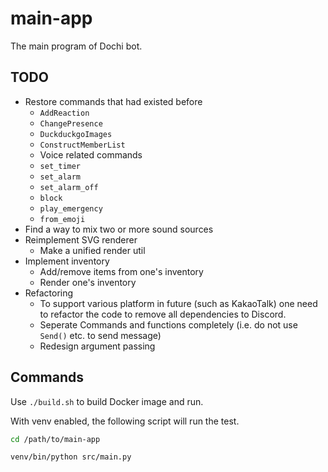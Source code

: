 # main-app

The main program of Dochi bot.


## TODO

* Restore commands that had existed before
    + `AddReaction`
    + `ChangePresence`
    + `DuckduckgoImages`
    + `ConstructMemberList`
    + Voice related commands
    + `set_timer`
    + `set_alarm`
    + `set_alarm_off`
    + `block`
    + `play_emergency`
    + `from_emoji`
* Find a way to mix two or more sound sources
* Reimplement SVG renderer
    + Make a unified render util
* Implement inventory
    + Add/remove items from one's inventory
    + Render one's inventory
* Refactoring
    + To support various platform in future (such as KakaoTalk) one need to refactor the code to remove all dependencies to Discord.
    + Seperate Commands and functions completely (i.e. do not use `Send()` etc. to send message)
    + Redesign argument passing

## Commands

Use `./build.sh` to build Docker image and run.

With venv enabled, the following script will run the test.

```bash
cd /path/to/main-app

venv/bin/python src/main.py
```
